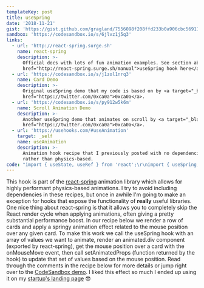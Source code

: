 ```yaml
---
templateKey: post
title: useSpring
date: '2018-11-21'
gist: 'https://gist.github.com/gragland/7556098f208ffd233b0a906cbc569110'
sandbox: 'https://codesandbox.io/s/6jlvz1j5q3'
links:
  - url: 'http://react-spring.surge.sh'
    name: react-spring
    description: >-
      Official docs with lots of fun animation examples. See section about the <a target="_blank" 
      href="http://react-spring.surge.sh/manual">useSpring hook here</a>.
  - url: 'https://codesandbox.io/s/j1zol1nrq3'
    name: Card Demo
    description: >-
      Original useSpring demo that my code is based on by <a target="_blank" 
      href="https://twitter.com/0xca0a">0xca0a</a>.
  - url: 'https://codesandbox.io/s/py912w5k6m'
    name: Scroll Animation Demo
    description: >-
      Another useSpring demo that animates on scroll by <a target="_blank" 
      href="https://twitter.com/0xca0a">0xca0a</a>.
  - url: 'https://usehooks.com/#useAnimation'
    target: _self
    name: useAnimation
    description: >-
      Animation hook recipe that I previously posted with no dependencies. Won't be as performant and is time-based
      rather than physics-based.
code: "import { useState, useRef } from 'react';\r\nimport { useSpring, animated } from 'react-spring';\r\n\r\n// Displays a row of cards\r\n// Usage of hook is within <Card> component below\r\nfunction App() {\r\n  return (\r\n    <div className=\"container\">\r\n      <div className=\"row\">\r\n        {cards.map((card, i) => (\r\n          <div className=\"column\">\r\n            <Card>\r\n              <div className=\"card-title\">{card.title}</div>\r\n              <div className=\"card-body\">{card.description}</div>\r\n              <img className=\"card-image\" src={card.image} />\r\n            </Card>\r\n          </div>\r\n        ))}\r\n      </div>\r\n    </div>\r\n  );\r\n}\r\n\r\nfunction Card({ children }) {\r\n  // We add this ref to card element and use in onMouseMove event ...\r\n  // ... to get element's offset and dimensions.\r\n  const ref = useRef();\r\n\r\n  // Keep track of whether card is hovered so we can increment ...\r\n  // ... zIndex to ensure it shows up above other cards when animation causes overlap.\r\n  const [isHovered, setHovered] = useState(false);\r\n\r\n  // The useSpring hook\r\n  const [animatedProps, setAnimatedProps] = useSpring({\r\n    // Array containing [rotateX, rotateY, and scale] values.\r\n    // We store under a single key (xys) instead of separate keys ...\r\n    // ... so that we can use animatedProps.xys.interpolate() to ...\r\n    // ... easily generate the css transform value below.\r\n    xys: [0, 0, 1],\r\n    // Setup physics\r\n    config: { mass: 10, tension: 400, friction: 40, precision: 0.00001 }\r\n  });\r\n\r\n  return (\r\n    <animated.div\r\n      ref={ref}\r\n      className=\"card\"\r\n      onMouseEnter={() => setHovered(true)}\r\n      onMouseMove={({ clientX, clientY }) => {\r\n        // Get mouse x position within card\r\n        const x =\r\n          clientX -\r\n          (ref.current.offsetLeft -\r\n            (window.scrollX || window.pageXOffset || document.body.scrollLeft));\r\n\r\n        // Get mouse y position within card\r\n        const y =\r\n          clientY -\r\n          (ref.current.offsetTop -\r\n            (window.scrollY || window.pageYOffset || document.body.scrollTop));\r\n\r\n        // Set animated values based on mouse position and card dimensions\r\n        const dampen = 50; // Lower the number the less rotation\r\n        const xys = [\r\n          -(y - ref.current.clientHeight / 2) / dampen, // rotateX\r\n          (x - ref.current.clientWidth / 2) / dampen, // rotateY\r\n          1.07 // Scale\r\n        ];\r\n\r\n        // Update values to animate to\r\n        setAnimatedProps({ xys: xys });\r\n      }}\r\n      onMouseLeave={() => {\r\n        setHovered(false);\r\n        // Set xys back to original\r\n        setAnimatedProps({ xys: [0, 0, 1] });\r\n      }}\r\n      style={{\r\n        // If hovered we want it to overlap other cards when it scales up\r\n        zIndex: isHovered ? 2 : 1,\r\n        // Interpolate function to handle css changes\r\n        transform: animatedProps.xys.interpolate(\r\n          (x, y, s) =>\r\n            `perspective(600px) rotateX(${x}deg) rotateY(${y}deg) scale(${s})`\r\n        )\r\n      }}\r\n    >\r\n      {children}\r\n    </animated.div>\r\n  );\r\n}\r\n"
---
```


This hook is part of the [react-spring](https://github.com/drcmda/react-spring) animation library which allows for highly performant physics-based animations. I try to avoid including dependencies in these recipes, but once in awhile I'm going to make an exception for hooks that expose the functionality of **really** useful libraries. One nice thing about react-spring is that it allows you to completely skip the React render cycle when applying animations, often giving a pretty substantial performance boost. In our recipe below we render a row of cards and apply a springy animation effect related to the mouse position over any given card. To make this work we call the useSpring hook with an array of values we want to animate, render an animated.div component (exported by react-spring), get the mouse position over a card with the onMouseMove event, then call setAnimatedProps (function returned by the hook) to update that set of values based on the mouse position. Read through the comments in the recipe below for more details or jump right over to the [CodeSandbox demo](https://codesandbox.io/s/6jlvz1j5q3). I liked this effect so much I ended up using it on my [startup's landing page](https://divjoy.com) 😎

